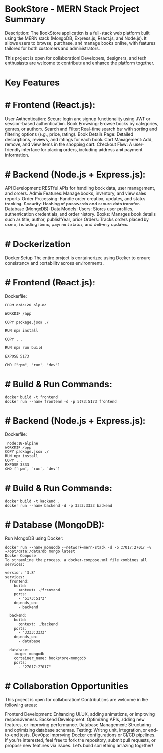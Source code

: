 
# BookStore - MERN Stack Project Summary
Description:
The BookStore application is a full-stack web platform built using the MERN stack (MongoDB, Express.js, React.js, and Node.js). It allows users to browse, purchase, and manage books online, with features tailored for both customers and administrators.

This project is open for collaboration! Developers, designers, and tech enthusiasts are welcome to contribute and enhance the platform together.



# Key Features
# # Frontend (React.js):
User Authentication: Secure login and signup functionality using JWT or session-based authentication.
Book Browsing: Browse books by categories, genres, or authors.
Search and Filter: Real-time search bar with sorting and filtering options (e.g., price, rating).
Book Details Page: Detailed descriptions, reviews, and ratings for each book.
Cart Management: Add, remove, and view items in the shopping cart.
Checkout Flow: A user-friendly interface for placing orders, including address and payment information.

# # Backend (Node.js + Express.js):
API Development: RESTful APIs for handling book data, user management, and orders.
Admin Features: Manage books, inventory, and view sales reports.
Order Processing: Handle order creation, updates, and status tracking.
Security: Hashing of passwords and secure data transfer.
Database (MongoDB):
Data Models:
Users: Stores user profiles, authentication credentials, and order history.
Books: Manages book details such as title, author, publishYear, price
Orders: Tracks orders placed by users, including items, payment status, and delivery updates.

# # Dockerization
Docker Setup
The entire project is containerized using Docker to ensure consistency and portability across environments.

# # Frontend (React.js):
Dockerfile:
```
FROM node:20-alpine

WORKDIR /app

COPY package.json ./

RUN npm install

COPY . .

RUN npm run build

EXPOSE 5173

CMD ["npm", "run", "dev"]
```

# # Build & Run Commands:
```
docker build -t frontend .
docker run --name frontend -d -p 5173:5173 frontend
```

# # Backend (Node.js + Express.js):
Dockerfile:
```
 node:18-alpine
WORKDIR /app
COPY package.json ./
RUN npm install
COPY . .
EXPOSE 3333
CMD ["npm", "run", "dev"]
```

# # Build & Run Commands:

```
docker build -t backend .
docker run --name backend -d -p 3333:3333 backend
```
# # Database (MongoDB):

Run MongoDB using Docker:
```
docker run --name mongodb --network=mern-stack -d -p 27017:27017 -v ~/opt/data:/data/db mongo:latest
Docker Compose
To streamline the process, a docker-compose.yml file combines all services:
```


```
version: '3.8'
services:
  frontend:
    build:
      context: ./frontend
    ports:
      - "5173:5173"
    depends_on:
      - backend

  backend:
    build:
      context: ./backend
    ports:
      - "3333:3333"
    depends_on:
      - database

  database:
    image: mongodb
    container_name: bookstore-mongodb
    ports:
      - "27017:27017"
```

# # Collaboration Opportunities
This project is open for collaboration! Contributions are welcome in the following areas:

Frontend Development: Enhancing UI/UX, adding animations, or improving responsiveness.
Backend Development: Optimizing APIs, adding new features, or improving performance.
Database Management: Structuring and optimizing database schemas.
Testing: Writing unit, integration, or end-to-end tests.
DevOps: Improving Docker configurations or CI/CD pipelines.
If you're interested, feel free to fork the repository, submit pull requests, or propose new features via issues. Let’s build something amazing together!
